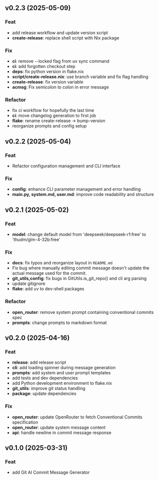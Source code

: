 ## v0.2.3 (2025-05-09)

### Feat

- add release workflow and update version script
- **create-release**: replace shell script with Nix package

### Fix

- **ci**: remove --locked flag from uv sync command
- **ci**: add forgotten checkout step
- **deps**: fix python version in flake.nix
- **script/create-release.nix**: use branch variable and fix flag handling
- **create-release**: fix version variable
- **acmsg**: Fix semicolon to colon in error message

### Refactor

- fix ci workflow for hopefully the last time
- **ci**: move changelog generation to first job
- **flake**: rename create-release -> bump-version
- reorganize prompts and config setup

## v0.2.2 (2025-05-04)

### Feat

- Refactor configuration management and CLI interface

### Fix

- **config**: enhance CLI parameter management and error handling
- **__main__.py, system.md, user.md**: improve code readability and structure

## v0.2.1 (2025-05-02)

### Feat

- **model**: change default model from 'deepseek/deepseek-r1:free' to 'thudm/glm-4-32b:free'

### Fix

- **docs**: fix typos and reorganize layout in `README.md`
- Fix bug where manually editing commit message doesn't update the actual message used for the commit.
- **git_utils,config**: fix bugs in GitUtils.is_git_repo() and cli arg parsing
- update gitignore
- **flake**: add uv to dev-shell packages

### Refactor

- **open_router**: remove system prompt containing conventional commits spec
- **prompts**: change prompts to markdown format

## v0.2.0 (2025-04-16)

### Feat

- **release**: add release script
- **cli**: add loading spinner during message generation
- **prompts**: add system and user prompt templates
- add tests and dev dependencies
- add Python development environment to flake.nix
- **git_utils**: improve git status handling
- **package**: update dependencies

### Fix

- **open_router**: update OpenRouter to fetch Conventional Commits specification
- **open_router**: update system message content
- **api**: handle newline in commit message response

## v0.1.0 (2025-03-31)

### Feat

- add Git AI Commit Message Generator
